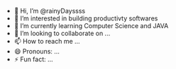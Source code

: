 - 👋 Hi, I’m @rainyDayssss
- 👀 I’m interested in building productivty softwares
- 🌱 I’m currently learning Computer Science and JAVA 
- 💞️ I’m looking to collaborate on ...
- 📫 How to reach me ...
- 😄 Pronouns: ...
- ⚡ Fun fact: ...

<!---
rainyDayssss/rainyDayssss is a ✨ special ✨ repository because its `README.md` (this file) appears on your GitHub profile.
You can click the Preview link to take a look at your changes.
--->
